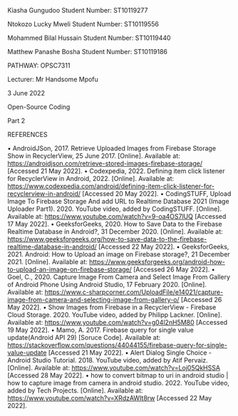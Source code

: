Kiasha Gungudoo
Student Number: ST10119277

Ntokozo Lucky Mweli
Student Number: ST10119556

Mohammed Bilal Hussain
Student Number: ST10119440

Matthew Panashe Bosha
Student Number: ST10119186

PATHWAY: OPSC7311

Lecturer: Mr Handsome Mpofu

3 June 2022

Open-Source Coding 

Part 2
 












REFERENCES 

•	AndroidJSon, 2017. Retrieve Uploaded Images from Firebase Storage Show in RecyclerView, 25 June 2017. [Online]. 
Available at: https://androidjson.com/retrieve-stored-images-firebase-storage/
[Accessed 21 May 2022].
•	Codexpedia, 2022. Defining item click listener for RecyclerView in Android, 2022. [Online]. 
Available at: https://www.codexpedia.com/android/defining-item-click-listener-for-recyclerview-in-android/
[Accessed 20 May 2022].
•	CodingSTUFF, Upload Image To Firebase Storage And add URL to Realtime Database 2021 (Image Uploader Part1). 2020. YouTube video, added by CodingSTUFF. [Online]. 
Available at: https://www.youtube.com/watch?v=9-oa4OS7lUQ
[Accessed 17 May 2022].
•	GeeksforGeeks, 2020. How to Save Data to the Firebase Realtime Database in Android?, 31 December 2020. [Online]. 
Available at: https://www.geeksforgeeks.org/how-to-save-data-to-the-firebase-realtime-database-in-android/
[Accessed 22 May 2022].
•	GeeksforGeeks, 2021. Android: How to Upload an image on Firebase storage?, 21 December 2021. [Online]. 
Available at: https://www.geeksforgeeks.org/android-how-to-upload-an-image-on-firebase-storage/
[Accessed 26 May 2022].
•	Goel, C., 2020. Capture Image From Camera and Select Image From Gallery of Android Phone Using Android Studio, 17 February 2020. [Online]. 
Available at: https://www.c-sharpcorner.com/UploadFile/e14021/capture-image-from-camera-and-selecting-image-from-gallery-o/
[Accessed 26 May 2022].
•	Show Images from Firebase in a RecyclerView - Firebase Cloud Storage. 2020. YouTube video, added by Philipp Lackner. [Online]. 
Available at: https://www.youtube.com/watch?v=g04l2nH5M80
[Accessed 19 May 2022].
•	Mamo, A. 2017. Firebase query for single value update(Android API 29) [Soruce 	Code]. 
Available at: https://stackoverflow.com/questions/44044155/firebase-query-for-single-value-update
[Accessed 21 May 2022].
•	Alert Dialog Single Choice - Android Studio Tutorial. 2018. YouTube video, added by Atif Pervaiz. [Online]. 
Available at: https://www.youtube.com/watch?v=Loj05QkHSSA
[Accessed 28 May 2022].
•	how to convert bitmap to uri in android studio | how to capture image from camera in android studio. 2022. YouTube video, added by Tech Projects. [Online].
Available at: https://www.youtube.com/watch?v=XRdzAWIt8rw
[Accessed 22 May 2022].

